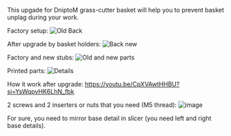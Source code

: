 This upgade for DniptoM grass-cutter basket will help you to prevent basket unplag during your work.

Factory setup:
![Old Back](https://github.com/ViktorDiy/DniproM-grass-cutter-b/assets/147925158/cfc073a2-1a52-4095-8ca9-fe2635db384f)

After upgrade by basket holders:
![Back new](https://github.com/ViktorDiy/DniproM-grass-cutter-b/assets/147925158/9db10d1e-63b2-453b-997f-1cc72e598668)

Factory and new stubs:
![Old and new parts](https://github.com/ViktorDiy/DniproM-grass-cutter-b/assets/147925158/3e376e71-5a8f-46ef-ba03-90e22a9ab630)

Printed parts:
![Details](https://github.com/ViktorDiy/DniproM-grass-cutter-b/assets/147925158/6d306faf-06e2-4cb9-afd0-c8c066d279dd)

How it work after upgrade:
https://youtu.be/CpXVAwtHHBU?si=YsWqpvHK6LhN_fbk

2 screws and 2 inserters or nuts that you need (M5 thread):
![image](https://github.com/ViktorDiy/DniproM-grass-cutter-b/assets/147925158/9ab5a8c4-f1a7-45c1-9ef2-dbcdd2b9c3a9)

For sure, you need to mirror base detail in slicer (you need left and right base details). 





